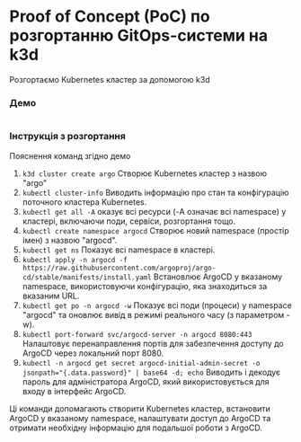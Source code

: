 # Proof of Concept (PoC) по розгортанню GitOps-системи на k3d

Розгортаємо Kubernetes кластер за допомогою k3d

### Демо

![]()

### Інструкція з розгортання

Пояснення команд згідно демо

1. `k3d cluster create argo` 
 Створює Kubernetes кластер з назвою "argo"
2. `kubectl cluster-info`
 Виводить інформацію про стан та конфігурацію поточного кластера Kubernetes.
3. `kubectl get all -A`
 оказує всі ресурси (-A означає всі namespace) у кластері, включаючи поди, сервіси, розгортання тощо.
4. `kubectl create namespace argocd`
 Створює новий namespace (простір імен) з назвою "argocd".
5. `kubectl get ns`
 Показує всі namespace в кластері.
6. `kubectl apply -n argocd -f https://raw.githubusercontent.com/argoproj/argo-cd/stable/manifests/install.yaml`
 Встановлює ArgoCD у вказаному namespace, використовуючи конфігурацію, яка знаходиться за вказаним URL.
7. `kubectl get po -n argocd -w`
 Показує всі поди (процеси) у namespace "argocd" та оновлює вивід в режимі реального часу (з параметром -w).
8. `kubectl port-forward svc/argocd-server -n argocd 8080:443`
 Налаштовує перенаправлення портів для забезпечення доступу до ArgoCD через локальний порт 8080.
9. `kubectl -n argocd get secret argocd-initial-admin-secret -o jsonpath="{.data.password}" | base64 -d; echo`
 Виводить і декодує пароль для адміністратора ArgoCD, який використовується для входу в інтерфейс ArgoCD.

Ці команди допомагають створити Kubernetes кластер, встановити ArgoCD у вказаному namespace, налаштувати доступ до ArgoCD та отримати необхідну інформацію для подальшої роботи з ArgoCD.
